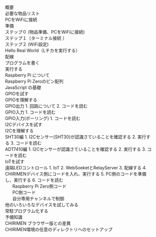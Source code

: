 <nav id="toc" role="doc-toc">

1. 概要
  1. 必要な物品リスト
  2. PCをWiFiに接続
2. 準備
  1. ステップ０ (物品準備、PCをWiFiに接続)
  2. ステップ１（[ターミナル接続](https://chirimen.org/PiZeroWebSerialConsole/PiZeroWebSerialConsole.html) ）
  3. ステップ２ (WiFi設定)
3. Hello Real World（[Lチカ](../chirimenGeneric/#l-)を実行する）
  1. 配線
  2. プログラムを書く
  3. 実行する
4. Raspberry Pi について
  1. Raspberry Pi Zeroのピン配列
5. JavaScript の基礎
6. GPIOを試す
  1. GPIOを理解する
  2. GPIO出力
    1. 回路について
    2. コードを読む
  3. GPIO入力
    1. コードを読む
  4. GPIO入力(ポーリング)
    1. コードを読む
7. I2Cデバイスを試す
  1. I2Cを理解する
  2. SHT30編
    1. I2Cセンサー(SHT30)が認識さていることを確認する
    2. 実行する
    3. コードを読む
  3. ADT7410編
    1. I2Cセンサーが認識さていることを確認する
    2. 実行する
    3. コードを読む
8. IoTを試す
  1. 遠隔LEDコントロール
    1. [IoT](../chirimenGeneric/#iot)
    2. [WebSoeketとRelayServer](../chirimenGeneric/#websocketpubsub-services)
    3. 配線する
    4. CHIRIMENデバイス側にコードを入れ、実行する
    5. PC側のコードを準備し、実行する
    6. コードを読む
      1. Raspberry Pi Zero側コード
      2. PC側コード
      3. 自分専用チャンネルで制御
9. 他のいろいろなデバイスを試してみる
10. 常駐プログラム化する
11. 予備知識
12. CHIRIMEN ブラウザー版との差異
13. CHIRIMEN環境の任意のディレクトリへのセットアップ

</nav>
